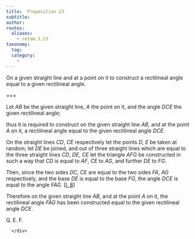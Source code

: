 ```yaml
---
title:  Proposition 23
subtitle: 
author:
routes:
  aliases:
    - /elem.1.23
taxonomy:
  tag:
  category:
    - 
---
```


On a given straight line and at a point on it to construct a rectilineal angle equal to a given rectilineal angle.

===

<p>Let <em>AB</em> be the given straight line, <em>A</em> the point on it, and the angle <em>DCE</em> the given rectilineal angle;</p>


<p>thus it is required to construct on the given straight line <em>AB</em>, and at the point <em>A</em> on it, a rectilineal angle equal to the given rectilineal angle <em>DCE</em>. </p>


<p>On the straight lines <em>CD</em>, <em>CE</em> respectively let the points <em>D</em>, <em>E</em> be taken at random; let <em>DE</em> be joined, and out of three straight lines which are equal to the three <pb n="295"/>straight lines <em>CD</em>, <em>DE</em>, <em>CE</em> let the triangle <em>AFG</em> be constructed in such a way that <em>CD</em> is equal to <em>AF</em>, <em>CE</em> to <em>AG</em>, and further <em>DE</em> to <em>FG</em>.</p>


<p>Then, since the two sides <em>DC</em>, <em>CE</em> are equal to the two sides <em>FA</em>, <em>AG</em> respectively, <span class="center">and the base <em>DE</em> is equal to the base <em>FG</em>, the angle <em>DCE</em> is equal to the angle <em>FAG</em>. [<a href="/elem.1.8">I. 8</a>]</span></p>


<p>Therefore on the given straight line <em>AB</em>, and at the point <em>A</em> on it, the rectilineal angle <em>FAG</em> has been constructed equal to the given rectilineal angle <em>DCE</em>.</p>

<div class="QED">
       
<p>Q. E. F.</p>

      </div>

